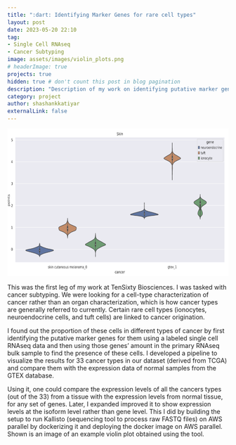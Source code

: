 ```yaml
---
title: ":dart: Identifying Marker Genes for rare cell types"
layout: post
date: 2023-05-20 22:10
tag: 
- Single Cell RNAseq
- Cancer Subtyping
image: assets/images/violin_plots.png
# headerImage: true
projects: true
hidden: true # don't count this post in blog pagination
description: "Description of my work on identifying putative marker genes for rare cell types in cancer."
category: project
author: shashankkatiyar
externalLink: false
---
```


![Violin Plot](/assets/images/violin_plots.png)

This was the first leg of my work at TenSixty Biosciences. I was tasked with cancer subtyping. We were looking for a cell-type characterization of cancer rather than an organ characterization, which is how cancer types are generally referred to currently. Certain rare cell types (ionocytes, neuroendocrine cells, and tuft cells) are linked to cancer origination. 
    
<p>I found out the proportion of these cells in different types of cancer by first identifying the putative marker genes for them using a labeled single cell RNAseq data and then using those genes’ amount in the primary RNAseq bulk sample to find the presence of these cells. I developed a pipeline to visualize the results for 33 cancer types in our dataset (derived from TCGA) and compare them with the expression data of normal samples from the GTEX database.</p>

<p>Using it, one could compare the expression levels of all the cancers types (out of the 33) from a tissue with the expression levels from normal tissue, for any set of genes. Later, I expanded improved it to show expression levels at the isoform level rather than gene level. This I did by building the setup to run Kallisto (sequencing tool to process raw FASTQ files) on AWS parallel by dockerizing it and deploying the docker image on AWS parallel. Shown is an image of an example violin plot obtained using the tool.</p>

